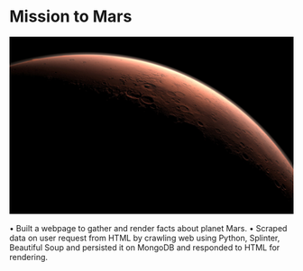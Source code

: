 # Mission to Mars

![mission_to_mars](Images/mission_to_mars.jpg)

•	Built a webpage to gather and render facts about planet Mars.
•	Scraped data on user request from HTML by crawling web using Python, Splinter, Beautiful Soup and persisted it on MongoDB and responded to HTML for rendering.
